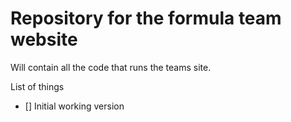 # Repository for the formula team website

Will contain all the code that runs the teams site.

List of things
- [] Initial working version
